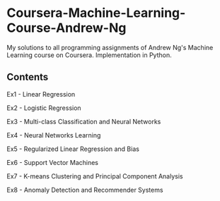 # Coursera-Machine-Learning-Course-Andrew-Ng
My solutions to all programming assignments of Andrew Ng's Machine Learning course on Coursera. Implementation in Python.

## Contents
Ex1 - Linear Regression

Ex2 - Logistic Regression

Ex3 - Multi-class Classification and Neural Networks

Ex4 - Neural Networks Learning

Ex5 - Regularized Linear Regression and Bias

Ex6 - Support Vector Machines

Ex7 - K-means Clustering and Principal Component Analysis

Ex8 - Anomaly Detection and Recommender Systems
